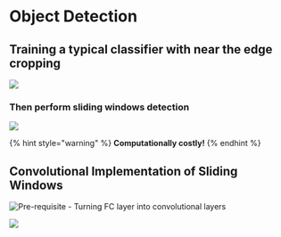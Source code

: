 # Object Detection

## Training a typical classifier with near the edge cropping

![](../.gitbook/assets/screen-shot-2020-09-21-at-6.56.33-pm.png)

### Then perform sliding windows detection

![](../.gitbook/assets/screen-shot-2020-09-21-at-6.58.02-pm.png)

{% hint style="warning" %}
**Computationally costly!**
{% endhint %}

## Convolutional Implementation of Sliding Windows

![Pre-requisite - Turning FC layer into convolutional layers](../.gitbook/assets/screen-shot-2020-09-21-at-7.04.49-pm.png)

![](../.gitbook/assets/screen-shot-2020-09-21-at-7.12.50-pm.png)





